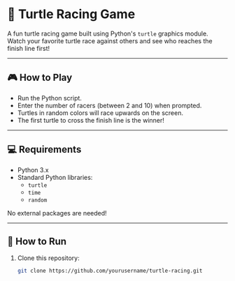 # 🐢 Turtle Racing Game

A fun turtle racing game built using Python's `turtle` graphics module. Watch your favorite turtle race against others and see who reaches the finish line first!


---

## 🎮 How to Play

- Run the Python script.
- Enter the number of racers (between 2 and 10) when prompted.
- Turtles in random colors will race upwards on the screen.
- The first turtle to cross the finish line is the winner!

---

## 💻 Requirements

- Python 3.x
- Standard Python libraries:
  - `turtle`
  - `time`
  - `random`

No external packages are needed!

---

## 🚀 How to Run

1. Clone this repository:

   ```bash
   git clone https://github.com/yourusername/turtle-racing.git

